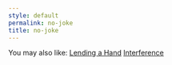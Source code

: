 ```yaml
---
style: default
permalink: no-joke
title: no-joke
---
```

You may also like:
[Lending a Hand](http://scp-wiki.net/lending-a-hand)
[Interference](http://scp-wiki.net/interference)